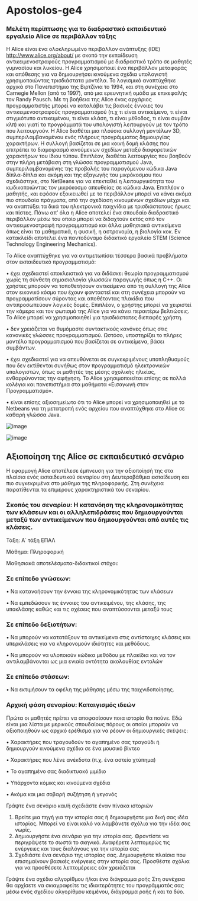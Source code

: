 # Apostolos-ge4

### Μελέτη περίπτωσης για το διαδραστικό εκπαιδευτικό εργαλείο Alice σε περιβάλλον τάξης

H Alice είναι  ένα ολοκληρωμένο περιβάλλον ανάπτυξης (IDE) http://www.alice.org/about/ με σκοπό την εκπαίδευση αντικειμενοστραφούς προγραμματισμού με διαδραστικό τρόπο σε μαθητές γυμνασίου και λυκείου. Η Alice χρησιμοποιεί ένα περιβάλλον μεταφοράς και απόθεσης για να δημιουργήσει κινούμενα σχέδια υπολογιστή χρησιμοποιώντας τρισδιάστατα μοντέλα. Το λογισμικό αναπτύχθηκε αρχικά στο Πανεπιστήμιο της Βιρτζίνια το 1994,  και στη συνέχεια στο Carnegie Mellon (από το 1997), από μια ερευνητική ομάδα με επικεφαλής τον Randy Pausch. Με τη βοήθεια της Alice ένας αρχάριος προγραμματιστής μπορεί να καταλάβει τις βασικές έννοιες του αντικειμενοστραφούς προγραμματισμού (π.χ τι είναι αντικείμενο, τι είναι στιγμιότυπο αντικειμένου, τι είναι κλάση, τι είναι μέθοδος, τι είναι συμβάν κλπ) και γιατί τα προγράμματά του υπολογιστή λειτουργούν με τον τρόπο που λειτουργούν. Η Alice διαθέτει μια πλούσια συλλογή μοντέλων 3D, συμπεριλαμβανομένου ενός πλήρους προγράμματος δημιουργίας χαρακτήρων. Η συλλογή βασίζεται σε μια κοινή δομή κλάσης που επιτρέπει το  διαμοιρασμό κινούμενων σχεδίων μεταξύ διαφορετικών χαρακτήρων του ίδιου τύπου. Επιπλέον, διαθέτει λειτουργίες που βοηθούν στην πλήρη μετάβαση στη γλώσσα προγραμματισμού Java, συμπεριλαμβανομένης της προβολής του παραγόμενου κώδικα Java δίπλα-δίπλα και ακόμη και της εξαγωγής του μικρόκοσμου που σχεδιάστηκε, στο NetBeans  για να επεκταθεί η λειτουργικότητα του κωδικοποιώντας τον μικρόκοσμο απευθείας σε κώδικα Java. Επιπλέον o μαθητής, και εφόσον εξοικειωθεί με το περιβάλλον μπορεί να κάνει ακόμα πιο σπουδαία πράγματα, από την σχεδίαση κινουμένων σχεδίων μέχρι και να αναπτύξει τα δικά του ηλεκτρονικά παιχνίδια με τρισδιάστατους ήρωες και πίστες. Πάνω απ’ όλα η Alice αποτελεί ένα σπουδαίο διαδραστικό περιβάλλον μέσω του οποίο μπορεί να διδαχτούν εκτός από τον αντικειμενοστραφή προγραμματισμό  και άλλα μαθησιακά αντικείμενα όπως είναι τα μαθηματικά, η φυσική, η αστρονομία, η βιολογία κοκ. Εν κατακλείδι αποτελεί ένα παντοδύναμο διδακτικό εργαλείο STEM (Science Technology Engineering Mechanics).

Το Alice αναπτύχθηκε για να αντιμετωπίσει τέσσερα βασικά προβλήματα στον εκπαιδευτικό προγραμματισμό:

•	 έχει σχεδιαστεί αποκλειστικά για να διδάσκει θεωρία προγραμματισμού χωρίς τη σύνθετη σημασιολογία γλωσσών παραγωγής όπως η C++. Οι χρήστες μπορούν να τοποθετήσουν αντικείμενα από τη 
   συλλογή της Alice στον εικονικό κόσμο που έχουν φανταστεί και στη συνέχεια μπορούν να προγραμματίσουν σύροντας και αποθέτοντας πλακίδια που αντιπροσωπεύουν λογικές δομές. Επιπλέον, ο 
   χρήστης μπορεί να χειριστεί την κάμερα και τον φωτισμό της Alice για να κάνει περαιτέρω βελτιώσεις. Το Alice μπορεί να χρησιμοποιηθεί για τρισδιάστατες διεπαφές χρήστη.

•	  δεν χρειάζεται να θυμόμαστε συντακτικούς κανόνες όπως στις κανονικές γλώσσες προγραμματισμού. Ωστόσο, υποστηρίζει το πλήρες μοντέλο προγραμματισμού που βασίζεται σε αντικείμενα, 
    βάσει συμβάντων.

•	  έχει σχεδιαστεί για να απευθύνεται σε συγκεκριμένους υποπληθυσμούς που δεν εκτίθενται συνήθως στον προγραμματισμό ηλεκτρονικών υπολογιστών, όπως οι μαθητές της μέσης σχολικής 
    ηλικίας, ενθαρρύνοντας την αφήγηση. Το Alice χρησιμοποιείται επίσης σε πολλά κολέγια και πανεπιστήμια στα μαθήματα «Εισαγωγή στον Προγραμματισμό».

•	 είναι επίσης αξιοσημείωτο ότι το Alice μπορεί να χρησιμοποιηθεί με το Netbeans για τη μετατροπή ενός αρχείου  που αναπτύχθηκε στο Alice σε καθαρή γλώσσα Java.


![image](https://github.com/SDY60-2023/Apostolos-ge4/assets/146770489/774ccd47-4ec0-46d9-9791-ad7fa13b3363)


![image](https://github.com/SDY60-2023/Apostolos-ge4/assets/146770489/34627e95-ba28-4125-8463-82e7c3d6aaf0)

## Αξιοποίηση της Alice σε εκπαιδευτικό σενάριο 
Η εφαρμογή Alice αποτέλεσε έμπνευση για την αξιοποίησή της στα πλαίσια ενός εκπαιδευτικού σεναρίου στη Δευτεροβάθμια εκπαίδευση και πιο συγκεκριμένα στο μάθημα της πληροφορικής. Στη συνέχεια παρατίθενται τα επιμέρους χαρακτηριστικά του σεναρίου. 

### Σκοπός του σεναρίου: Η κατανόηση της κληρονομικότητας των κλάσεων  και οι αλληλεπιδράσεις που δημιουργούνται μεταξύ των αντικείμενων που δημιουργούνται από αυτές τις κλάσεις. 
Τάξη: Α΄ τάξη ΕΠΑΛ

Μάθημα: Πληροφορική

Μαθησιακά αποτελέσματα-διδακτικοί στόχοι: 

### Σε επίπεδο γνώσεων: 

   •	Να κατανοήσουν την έννοια της κληρονομικότητας των κλάσεων 

   •	Να εμπεδώσουν  τις έννοιες του αντικειμένου, της κλάσης, της υποκλάσης καθώς και τις σχέσεις που αναπτύσσονται μεταξύ τους 

### Σε επίπεδο δεξιοτήτων: 

   •	Να μπορούν να κατατάξουν τα αντικείμενα στις αντίστοιχες κλάσεις και υπερκλάσεις για να κληρονομούν ιδιότητες και μεθόδους.

   •	Να μπορούν να υλοποιούν κώδικα μεθόδου με πλακίδια και να τον αντιλαμβάνονται ως μια ενιαία οντότητα ακολουθίας εντολών 

### Σε επίπεδο στάσεων: 

   •	Να εκτιμήσουν τα οφέλη της μάθησης μέσω της παιχνιδοποίησης. 

### Αρχική φάση σεναρίου: Καταιγισμός ιδεών

   Πρώτα οι μαθητές πρέπει να αποφασίσουν ποια ιστορία θα  πούνε. Εδώ είναι μια λίστα με μερικούς σπουδαίους πόρους οι οποίοι μπορούν να αξιοποιηθούν ως αρχικό ερέθισμα για να ρέουν οι 
   δημιουργικές σκέψεις:

   •	Χαρακτήρες που τραγουδούν το αγαπημένο σας τραγούδι ή δημιουργούν κινούμενα σχέδια σε ένα μουσικό βίντεο

   •	Χαρακτήρες που λένε ανέκδοτα (π.χ. ένα αστείο χτύπημα)

   •	Το αγαπημένο σας διαδικτυακό μιμίδιο

   •	Υπάρχοντα κόμικς και κινούμενα σχέδια

   •	Ακόμα και μια σοβαρή συζήτηση ή γεγονός

Γράψτε ένα σενάριο και/ή σχεδιάστε έναν πίνακα ιστοριών
1.	Βρείτε μια πηγή για την ιστορία σας ή δημιουργήστε μια δική σας ιδέα ιστορίας. Μπορεί να είναι καλό να λαμβάνετε σχόλια για την ιδέα σας νωρίς. 
2.	Δημιουργήστε ένα σενάριο για την ιστορία σας. Φροντίστε να περιγράψετε το σωστά το σκηνικό. Αναφέρετε λεπτομερώς τις ενέργειες και τους διαλόγους για την ιστορία σας
3.	Σχεδιάστε ένα σενάριο της ιστορίας σας. Δημιουργήστε πλαίσια που επισημαίνουν βασικές ενέργειες στην ιστορία σας. Προσθέστε σχόλια για να προσθέσετε λεπτομέρειες εάν χρειάζεται

Γράψτε ένα σχέδιο αλγορίθμου ή/και ένα διάγραμμα ροής
Στη συνέχεια θα αρχίσετε να σκιαγραφείτε τις ιδιαιτερότητες του προγράμματός σας μέσω ενός σχεδίου αλγορίθμου κειμένου, διάγραμμα ροής ή και τα δύο.


